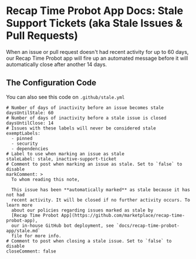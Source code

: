 # Recap Time Probot App Docs: Stale Support Tickets (aka Stale Issues & Pull Requests)

When an issue or pull request doesn't had recent activity for up to 60 days, our Recap Time Probot app will
fire up an automated message before it will automatically close after another 14 days.

## The Configuration Code

You can also see this code on `.github/stale.yml`

    # Number of days of inactivity before an issue becomes stale
    daysUntilStale: 60
    # Number of days of inactivity before a stale issue is closed
    daysUntilClose: 14
    # Issues with these labels will never be considered stale
    exemptLabels:
      - pinned
      - security
      - dependencies
    # Label to use when marking an issue as stale
    staleLabel: stale, inactive-support-ticket
    # Comment to post when marking an issue as stale. Set to `false` to disable
    markComment: >
      To whom reading this note,
    
      This issue has been **automatically marked** as stale because it has not had
      recent activity. It will be closed if no further activity occurs. To learn more
      about our policies regarding issues marked as stale by 
      [Recap Time Probot App](https://github.com/marketplace/recap-time-probot-app),
      our in-house GitHub bot deployment, see `docs/recap-time-probot-app/stale.md`
      file for more info.
    # Comment to post when closing a stale issue. Set to `false` to disable
    closeComment: false